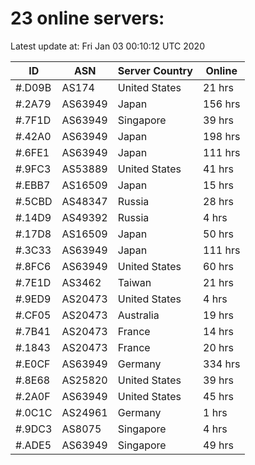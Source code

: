 # 23 online servers:

Latest update at: Fri Jan 03 00:10:12 UTC 2020

| ID | ASN | Server Country | Online |
| -- | --- | -------------- | ------ |
| #.D09B | AS174 | United States | 21 hrs |
| #.2A79 | AS63949 | Japan | 156 hrs |
| #.7F1D | AS63949 | Singapore | 39 hrs |
| #.42A0 | AS63949 | Japan | 198 hrs |
| #.6FE1 | AS63949 | Japan | 111 hrs |
| #.9FC3 | AS53889 | United States | 41 hrs |
| #.EBB7 | AS16509 | Japan | 15 hrs |
| #.5CBD | AS48347 | Russia | 28 hrs |
| #.14D9 | AS49392 | Russia | 4 hrs |
| #.17D8 | AS16509 | Japan | 50 hrs |
| #.3C33 | AS63949 | Japan | 111 hrs |
| #.8FC6 | AS63949 | United States | 60 hrs |
| #.7E1D | AS3462 | Taiwan | 21 hrs |
| #.9ED9 | AS20473 | United States | 4 hrs |
| #.CF05 | AS20473 | Australia | 19 hrs |
| #.7B41 | AS20473 | France | 14 hrs |
| #.1843 | AS20473 | France | 20 hrs |
| #.E0CF | AS63949 | Germany | 334 hrs |
| #.8E68 | AS25820 | United States | 39 hrs |
| #.2A0F | AS63949 | United States | 45 hrs |
| #.0C1C | AS24961 | Germany | 1 hrs |
| #.9DC3 | AS8075 | Singapore | 4 hrs |
| #.ADE5 | AS63949 | Singapore | 49 hrs |

